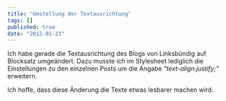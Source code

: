 ```yaml
---
title: "Umstellung der Textausrichtung"
tags: []
published: true
date: "2012-01-23"
---
```


Ich habe gerade die Textausrichtung des Blogs von Linksbündig auf Blocksatz umgeändert. Dazu musste ich im Stylesheet lediglich die Einstellungen zu den einzelnen Posts um die Angabe *"text-align:justify;"* erweitern.

Ich hoffe, dass diese Änderung die Texte etwas lesbarer machen wird.

